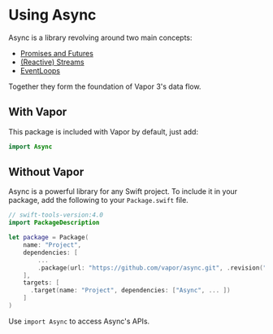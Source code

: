 # Using Async

Async is a library revolving around two main concepts:

- [Promises and Futures](futures.md)
- [(Reactive) Streams](streams.md)
- [EventLoops](eventloop.md)

Together they form the foundation of Vapor 3's data flow.

## With Vapor

This package is included with Vapor by default, just add:

```swift
import Async
```

## Without Vapor

Async is a powerful library for any Swift project. To include it in your package, add the following to your `Package.swift` file.

```swift
// swift-tools-version:4.0
import PackageDescription

let package = Package(
    name: "Project",
    dependencies: [
        ...
        .package(url: "https://github.com/vapor/async.git", .revision("beta")),
    ],
    targets: [
      .target(name: "Project", dependencies: ["Async", ... ])
    ]
)
```

Use `import Async` to access Async's APIs.

<!-- TODO: Update async dependency pointer on release -->
